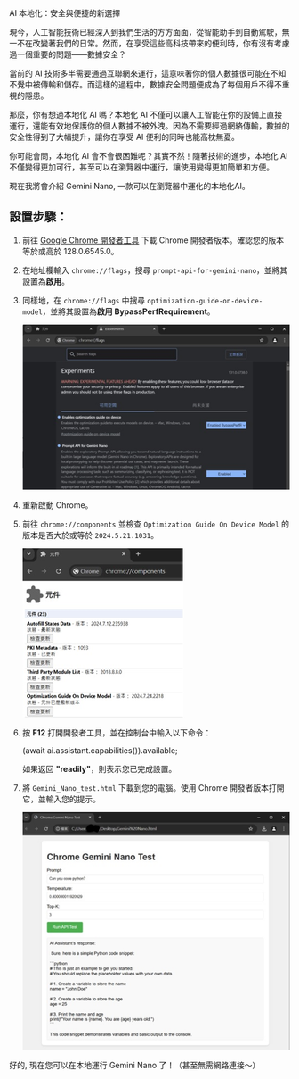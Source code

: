 AI 本地化：安全與便捷的新選擇

現今，人工智能技術已經深入到我們生活的方方面面，從智能助手到自動駕駛，無一不在改變著我們的日常。然而，在享受這些高科技帶來的便利時，你有沒有考慮過一個重要的問題——數據安全？

當前的 AI 技術多半需要通過互聯網來運行，這意味著你的個人數據很可能在不知不覺中被傳輸和儲存。而這樣的過程中，數據安全問題便成為了每個用戶不得不重視的隱患。

那麼，你有想過本地化 AI 嗎？本地化 AI 不僅可以讓人工智能在你的設備上直接運行，還能有效地保護你的個人數據不被外洩。因為不需要經過網絡傳輸，數據的安全性得到了大幅提升，讓你在享受 AI 便利的同時也能高枕無憂。

你可能會問，本地化 AI 會不會很困難呢？其實不然！隨著技術的進步，本地化 AI 不僅變得更加可行，甚至可以在瀏覽器中運行，讓使用變得更加簡單和方便。

現在我將會介紹 Gemini Nano, 一款可以在瀏覽器中運化的本地化AI。

## 設置步驟：

1. 前往 [Google Chrome 開發者工具](https://www.google.com/chrome/dev/) 下載 Chrome 開發者版本。確認您的版本等於或高於 128.0.6545.0。

2. 在地址欄輸入 `chrome://flags`，搜尋 `prompt-api-for-gemini-nano`，並將其設置為**啟用**。

3. 同樣地，在 `chrome://flags` 中搜尋 `optimization-guide-on-device-model`，並將其設置為**啟用 BypassPerfRequirement**。

   ![Chrome 標誌](images/chrome_flags.jpg)

4. 重新啟動 Chrome。

5. 前往 `chrome://components` 並檢查 `Optimization Guide On Device Model` 的版本是否大於或等於 `2024.5.21.1031`。

   ![Chrome 組件](images/chrome_components.jpg)

6. 按 **F12** 打開開發者工具，並在控制台中輸入以下命令：

   (await ai.assistant.capabilities()).available;

   如果返回 **"readily"**，則表示您已完成設置。

7. 將 `Gemini_Nano_test.html` 下載到您的電腦。使用 Chrome 開發者版本打開它，並輸入您的提示。

   ![測試圖片](images/test.jpg)

好的, 現在您可以在本地運行 Gemini Nano 了！（甚至無需網路連接～）

